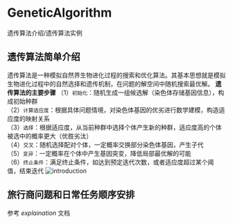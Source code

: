 # GeneticAlgorithm
 遗传算法介绍/遗传算法实例
 
## 遗传算法简单介绍
遗传算法是一种模拟自然界生物进化过程的搜索和优化算法。其基本思想就是模拟生物进化过程中的自然选择和遗传机制，在问题的解空间中随机搜索最优解。
**遗传算法的主要步骤**
（1）`初始化`：随机生成一组候选解（染色体存储基因信息），构成初始种群  
（2）`计算适应度`：根据具体问题情境，对染色体基因的优劣进行数学建模，构造适应度的映射关系  
（3）`选择`：根据适应度，从当前种群中选择个体产生新的种群，适应度高的个体被选中的概率更大（优胜劣汰）  
（4）`交叉`：随机选择配对个体，一定概率交换部分染色体基因，产生子代  
（5）`变异`：一定概率在个体中产生基因突变，降低局部最优解的可能  
（6）`终止条件`：满足终止条件，如达到预定迭代次数，或者适应度超过某个阈值，结束迭代 
![introduction](https://github.com/Alexwauh/GeneticAlgorithm/assets/170586618/c9468d80-a724-4035-ae3e-82bf45dd7bfd)

## 旅行商问题和日常任务顺序安排
参考 *explaination* 文档


 
